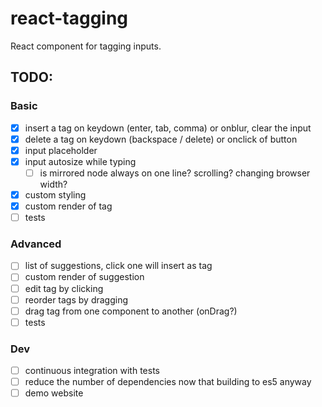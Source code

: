 # react-tagging
React component for tagging inputs.

## TODO:
### Basic
- [X] insert a tag on keydown (enter, tab, comma) or onblur, clear the input
- [X] delete a tag on keydown (backspace / delete) or onclick of button
- [X] input placeholder
- [X] input autosize while typing
  - [ ] is mirrored node always on one line? scrolling? changing browser width?
- [X] custom styling
- [X] custom render of tag
- [ ] tests

### Advanced
- [ ] list of suggestions, click one will insert as tag
- [ ] custom render of suggestion
- [ ] edit tag by clicking
- [ ] reorder tags by dragging
- [ ] drag tag from one component to another (onDrag?)
- [ ] tests

### Dev
- [ ] continuous integration with tests
- [ ] reduce the number of dependencies now that building to es5 anyway
- [ ] demo website
